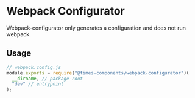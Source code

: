 # Webpack Configurator

Webpack-configurator only generates a configuration and does not run webpack.

## Usage

```js
// webpack.config.js
module.exports = require("@times-components/webpack-configurator")(
  __dirname, // package-root
  "dev" // entrypoint
);
```
